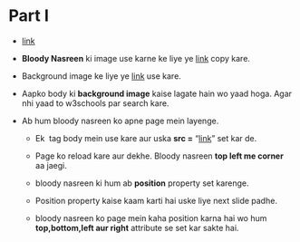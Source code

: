 # Part I

- [link](http://codepen.io/navgurukul/full/PWbvPb/)

- **Bloody Nasreen** ki image use karne ke liye ye [link](http://navgurukul.org/bloodynasreen/front.png) copy kare.

- Background image ke liye ye [link](http://navgurukul.org/bloodynasreen/explosion.jpg) use kare.

- Aapko body ki **background image** kaise lagate hain wo yaad hoga. Agar nhi yaad to w3schools par search kare.

- Ab hum bloody nasreen ko apne page mein layenge.
	- Ek **<img>** tag body mein use kare aur uska **src =** “[link](http://navgurukul.org/bloodynasreen/front.png)”  set kar de.

	- Page ko reload kare aur dekhe. Bloody nasreen **top left me corner** aa jaegi. 

	- bloody nasreen ki hum ab **position** property set karenge.

	- Position property kaise kaam karti hai uske liye next slide padhe.

	- bloody nasreen ko page mein kaha position karna hai wo hum **top,bottom,left aur right** attribute 
	se set kar sakte hai.

